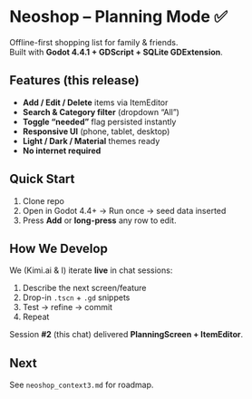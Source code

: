 # Neoshop – Planning Mode ✅

Offline-first shopping list for family & friends.  
Built with **Godot 4.4.1 + GDScript + SQLite GDExtension**.

## Features (this release)
- **Add / Edit / Delete** items via ItemEditor  
- **Search & Category filter** (dropdown “All”)  
- **Toggle “needed”** flag persisted instantly  
- **Responsive UI** (phone, tablet, desktop)  
- **Light / Dark / Material** themes ready  
- **No internet required**

## Quick Start
1. Clone repo  
2. Open in Godot 4.4+ → Run once → seed data inserted  
3. Press **Add** or **long-press** any row to edit.

## How We Develop
We (Kimi.ai & I) iterate **live** in chat sessions:

1.  Describe the next screen/feature  
2.  Drop-in `.tscn` + `.gd` snippets  
3.  Test → refine → commit  
4.  Repeat

Session **#2** (this chat) delivered **PlanningScreen + ItemEditor**.

## Next
See `neoshop_context3.md` for roadmap.
